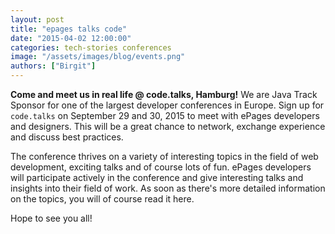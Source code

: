 ```yaml
---
layout: post
title: "epages talks code"
date: "2015-04-02 12:00:00"
categories: tech-stories conferences
image: "/assets/images/blog/events.png"
authors: ["Birgit"]
---
```


**Come and meet us in real life @ code.talks, Hamburg!** We are Java Track Sponsor for one of the largest developer conferences in Europe. Sign up for `code.talks` on September 29 and 30, 2015 to meet with ePages developers and designers. This will be a great chance to network, exchange experience and discuss best practices.

The conference thrives on a variety of interesting topics in the field of web development, exciting talks and of course lots of fun. ePages developers will participate actively in the conference and give interesting talks and insights into their field of work.
As soon as there's more detailed information on the topics, you will of course read it here.

Hope to see you all!
